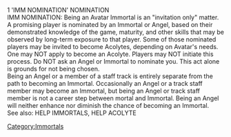 1 'IMM NOMINATION' NOMINATION  
IMM NOMINATION: Being an Avatar Immortal is an "invitation only" matter.
A promising player is nominated by an Immortal or Angel, based on their
demonstrated knowledge of the game, maturity, and other skills that may
be observed by long-term exposure to that player. Some of those
nominated players may be invited to become Acolytes, depending on
Avatar's needs.  
One may NOT apply to become an Acolyte. Players may NOT initiate this
process. Do NOT ask an Angel or Immortal to nominate you. This act alone
is grounds for not being chosen.  
Being an Angel or a member of a staff track is entirely separate from
the path to becoming an Immortal. Occasionally an Angel or a track staff
member may become an Immortal, but being an Angel or track staff member
is not a career step between mortal and Immortal. Being an Angel will
neither enhance nor diminish the chance of becoming an Immortal.  
See also: HELP IMMORTALS, HELP ACOLYTE

[Category:Immortals](Category:Immortals "wikilink")
